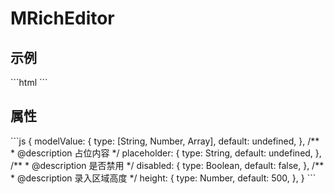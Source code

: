 <div class="text-center">
  <div class="text-4xl -mb-6 m-auto" />
  <h1>MRichEditor</h1>
</div>

<h2>示例</h2>
```html
<MRichEditor v-model="dt" />
```

<h2>属性</h2>
```js
{
  modelValue: {
    type: [String, Number, Array],
    default: undefined,
  },
  /**
   * @description 占位内容
   */
  placeholder: {
    type: String,
    default: undefined,
  },
  /**
   * @description 是否禁用
   */
  disabled: {
    type: Boolean,
    default: false,
  },
  /**
   * @description 录入区域高度
   */
  height: {
    type: Number,
    default: 500,
  },
}
```
